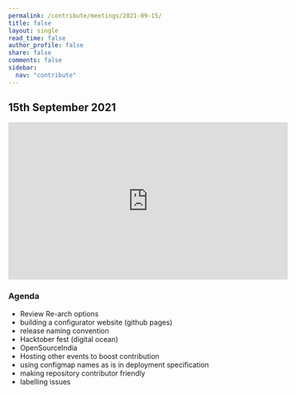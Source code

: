 ```yaml
---
permalink: /contribute/meetings/2021-09-15/
title: false
layout: single
read_time: false
author_profile: false
share: false
comments: false
sidebar:
  nav: "contribute"
---
```


## 15th September 2021

<iframe width="560" height="315" src="https://www.youtube.com/watch?v=XlSj6fMMZMs&list=PLlCVqW4beGOjeAT-FhYvFMEnAHyAEuwW2&index=2" title="YouTube video player" frameborder="0" allow="accelerometer; autoplay; clipboard-write; encrypted-media; gyroscope; picture-in-picture" allowfullscreen></iframe>

### Agenda

* Review Re-arch options
* building a configurator website (github pages)
* release naming convention
* Hacktober fest (digital ocean)
* OpenSourceIndia
* Hosting other events to boost contribution
* using configmap names as is in deployment specification
* making repository contributor friendly
* labelling issues
